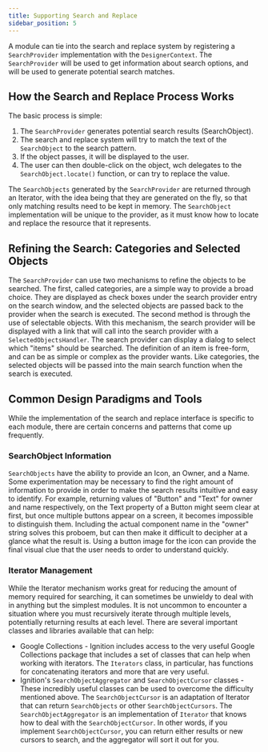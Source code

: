 ```yaml
---
title: Supporting Search and Replace
sidebar_position: 5
---
```


A module can tie into the search and replace system by registering a `SearchProvider` implementation with the `DesignerContext`. The `SearchProvider` will be used to get information about search options, and will be used to generate potential search matches.

## How the Search and Replace Process Works
The basic process is simple:
1. The `SearchProvider` generates potential search results (SearchObject).
2. The search and replace system will try to match the text of the `SearchObject` to the search pattern.
3. If the object passes, it will be displayed to the user.
4. The user can then double-click on the object, wch delegates to the `SearchObject.locate()` function, or can try to replace the value.

The `SearchObjects` generated by the `SearchProvider` are returned through an Iterator, with the idea being that they are generated on the fly, so that only matching results need to be kept in memory. The `SearchObject` implementation will be unique to the provider, as it must know how to locate and replace the resource that it represents.

## Refining the Search: Categories and Selected Objects
The `SearchProvider` can use two mechanisms to refine the objects to be searched. 
The first, called categories, are a simple way to provide a broad choice. They are displayed as check boxes under the search provider entry on the search window, and the selected objects are passed back to the provider when the search is executed.
The second method is through the use of selectable objects. With this mechanism, the search provider will be displayed with a link that will call into the search provider with a `SelectedObjectsHandler`. The search provider can display a dialog to select which "items" should be searched. The definition of an item is free-form, and can be as simple or complex as the provider wants. Like categories, the selected objects will be passed into the main search function when the search is executed.

## Common Design Paradigms and Tools
While the implementation of the search and replace interface is specific to each module, there are certain concerns and patterns that come up frequently.

### SearchObject Information
`SearchObjects` have the ability to provide an Icon, an Owner, and a Name. Some experimentation may be necessary to find the right amount of information to provide in order to make the search results intuitive and easy to identify.
For example, returning values of "Button" and "Text" for owner and name respectively, on the Text property of a Button might seem clear at first, but once multiple buttons appear on a screen, it becomes impossible to distinguish them. Including the actual component name in the "owner" string solves this proboem, but can then make it difficult to decipher at a glance what the result is. Using a button image for the icon can provide the final visual clue that the user needs to order to understand quickly.

<!---
Add code example of using DefaultSearchObject and builder function
--->

<!---
CONTEXTUAL FIND AND REPLACE HEADER GOES HERE
Content here is mostly how to set up Nav tree node
--->

### Iterator Management
While the Iterator mechanism works great for reducing the amount of memory required for searching, it can sometimes be unwieldy to deal with in anything but the simplest modules. It is not uncommon to encounter a situation where you must recursively iterate through multiple levels, potentially returning results at each level. There are several important classes and libraries available that can help:
- Google Collections - Ignition includes access to the very useful Google Collections package that includes a set of classes that can help when working with iterators. The `Iterators` class, in particular, has functions for concatenating iterators and more that are very useful.
- Ignition's `SearchObjectAggregator` and `SearchObjectCursor` classes - These incredibly useful classes can be used to overcome the difficulty mentioned above. The `SearchObjectCursor` is an adaptation of Iterator that can return `SearchObjects` or other `SearchObjectCursors`. The `SearchObjectAggregator` is an implementation of `Iterator` that knows how to deal with the `SearchObjectCursor`. In other words, if you implement `SearchObjectCursor`, you can return either results or new cursors to search, and the aggregator will sort it out for you.